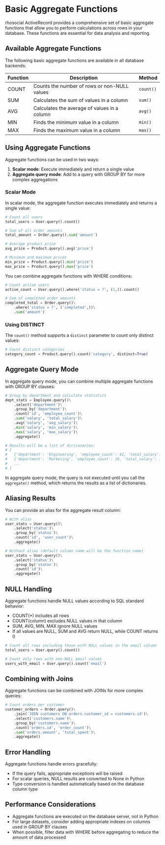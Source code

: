# Basic Aggregate Functions

rhosocial ActiveRecord provides a comprehensive set of basic aggregate functions that allow you to perform calculations across rows in your database. These functions are essential for data analysis and reporting.

## Available Aggregate Functions

The following basic aggregate functions are available in all database backends:

| Function | Description | Method |
|----------|-------------|--------|
| COUNT | Counts the number of rows or non-NULL values | `count()` |
| SUM | Calculates the sum of values in a column | `sum()` |
| AVG | Calculates the average of values in a column | `avg()` |
| MIN | Finds the minimum value in a column | `min()` |
| MAX | Finds the maximum value in a column | `max()` |

## Using Aggregate Functions

Aggregate functions can be used in two ways:

1. **Scalar mode**: Execute immediately and return a single value
2. **Aggregate query mode**: Add to a query with GROUP BY for more complex aggregations

### Scalar Mode

In scalar mode, the aggregate function executes immediately and returns a single value:

```python
# Count all users
total_users = User.query().count()

# Sum of all order amounts
total_amount = Order.query().sum('amount')

# Average product price
avg_price = Product.query().avg('price')

# Minimum and maximum prices
min_price = Product.query().min('price')
max_price = Product.query().max('price')
```

You can combine aggregate functions with WHERE conditions:

```python
# Count active users
active_count = User.query().where('status = ?', (1,)).count()

# Sum of completed order amounts
completed_total = Order.query()\
    .where('status = ?', ('completed',))\
    .sum('amount')
```

### Using DISTINCT

The `count()` method supports a `distinct` parameter to count only distinct values:

```python
# Count distinct categories
category_count = Product.query().count('category', distinct=True)
```

## Aggregate Query Mode

In aggregate query mode, you can combine multiple aggregate functions with GROUP BY clauses:

```python
# Group by department and calculate statistics
dept_stats = Employee.query()\
    .select('department')\
    .group_by('department')\
    .count('id', 'employee_count')\
    .sum('salary', 'total_salary')\
    .avg('salary', 'avg_salary')\
    .min('salary', 'min_salary')\
    .max('salary', 'max_salary')\
    .aggregate()

# Results will be a list of dictionaries:
# [
#   {'department': 'Engineering', 'employee_count': 42, 'total_salary': 4200000, 'avg_salary': 100000, ...},
#   {'department': 'Marketing', 'employee_count': 18, 'total_salary': 1440000, 'avg_salary': 80000, ...},
#   ...
# ]
```

In aggregate query mode, the query is not executed until you call the `aggregate()` method, which returns the results as a list of dictionaries.

## Aliasing Results

You can provide an alias for the aggregate result column:

```python
# With alias
user_stats = User.query()\
    .select('status')\
    .group_by('status')\
    .count('id', 'user_count')\
    .aggregate()

# Without alias (default column name will be the function name)
user_stats = User.query()\
    .select('status')\
    .group_by('status')\
    .count('id')\
    .aggregate()
```

## NULL Handling

Aggregate functions handle NULL values according to SQL standard behavior:

- COUNT(*) includes all rows
- COUNT(column) excludes NULL values in that column
- SUM, AVG, MIN, MAX ignore NULL values
- If all values are NULL, SUM and AVG return NULL, while COUNT returns 0

```python
# Count all rows including those with NULL values in the email column
total_users = User.query().count()

# Count only rows with non-NULL email values
users_with_email = User.query().count('email')
```

## Combining with Joins

Aggregate functions can be combined with JOINs for more complex queries:

```python
# Count orders per customer
customer_orders = Order.query()\
    .join('JOIN customers ON orders.customer_id = customers.id')\
    .select('customers.name')\
    .group_by('customers.name')\
    .count('orders.id', 'order_count')\
    .sum('orders.amount', 'total_spent')\
    .aggregate()
```

## Error Handling

Aggregate functions handle errors gracefully:

- If the query fails, appropriate exceptions will be raised
- For scalar queries, NULL results are converted to None in Python
- Type conversion is handled automatically based on the database column type

## Performance Considerations

- Aggregate functions are executed on the database server, not in Python
- For large datasets, consider adding appropriate indexes on columns used in GROUP BY clauses
- When possible, filter data with WHERE before aggregating to reduce the amount of data processed